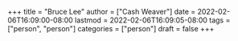 +++
title = "Bruce Lee"
author = ["Cash Weaver"]
date = 2022-02-06T16:09:00-08:00
lastmod = 2022-02-06T16:09:05-08:00
tags = ["person", "person"]
categories = ["person"]
draft = false
+++
